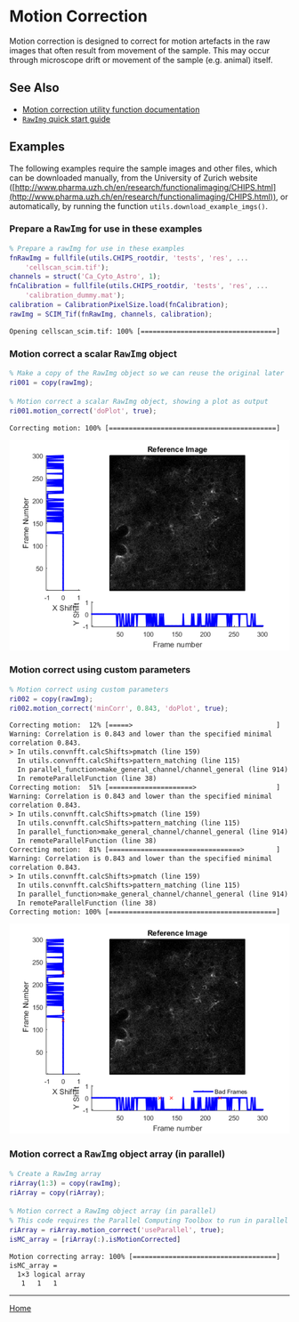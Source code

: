 Motion Correction
=======================================

Motion correction is designed to correct for motion artefacts in the raw images that often result from movement of the sample.  This may occur through microscope drift or movement of the sample (e.g. animal) itself.



See Also
----------------------------------------------------------

   + [Motion correction utility function documentation](matlab:doc('utils.motion_correct'))
   + [`RawImg` quick start guide](./id_ri.html)



Examples
----------------------------------------------------------

The following examples require the sample images and other files, which can be downloaded manually, from the University of Zurich website ([http://www.pharma.uzh.ch/en/research/functionalimaging/CHIPS.html](http://www.pharma.uzh.ch/en/research/functionalimaging/CHIPS.html)), or automatically, by running the function `utils.download_example_imgs()`.

<h3>Prepare a <tt>RawImg</tt> for use in these examples</h3>

```matlab
% Prepare a rawImg for use in these examples
fnRawImg = fullfile(utils.CHIPS_rootdir, 'tests', 'res', ...
    'cellscan_scim.tif');
channels = struct('Ca_Cyto_Astro', 1);
fnCalibration = fullfile(utils.CHIPS_rootdir, 'tests', 'res', ...
    'calibration_dummy.mat');
calibration = CalibrationPixelSize.load(fnCalibration);
rawImg = SCIM_Tif(fnRawImg, channels, calibration);
```

```text
Opening cellscan_scim.tif: 100% [==================================]

```
<h3>Motion correct a scalar <tt>RawImg</tt> object</h3>

```matlab
% Make a copy of the RawImg object so we can reuse the original later
ri001 = copy(rawImg);

% Motion correct a scalar RawImg object, showing a plot as output
ri001.motion_correct('doPlot', true);
```

```text
Correcting motion: 100% [==========================================]

```

![IMAGE](id_pp_motion_corr_01.png)
<h3>Motion correct using custom parameters</h3>

```matlab
% Motion correct using custom parameters
ri002 = copy(rawImg);
ri002.motion_correct('minCorr', 0.843, 'doPlot', true);
```

```text
Correcting motion:  12% [=====>                                    ]
Warning: Correlation is 0.843 and lower than the specified minimal correlation 0.843.
> In utils.convnfft.calcShifts>pmatch (line 159)
  In utils.convnfft.calcShifts>pattern_matching (line 115)
  In parallel_function>make_general_channel/channel_general (line 914)
  In remoteParallelFunction (line 38)
Correcting motion:  51% [=====================>                    ]
Warning: Correlation is 0.843 and lower than the specified minimal correlation 0.843.
> In utils.convnfft.calcShifts>pmatch (line 159)
  In utils.convnfft.calcShifts>pattern_matching (line 115)
  In parallel_function>make_general_channel/channel_general (line 914)
  In remoteParallelFunction (line 38)
Correcting motion:  81% [=================================>        ]
Warning: Correlation is 0.843 and lower than the specified minimal correlation 0.843.
> In utils.convnfft.calcShifts>pmatch (line 159)
  In utils.convnfft.calcShifts>pattern_matching (line 115)
  In parallel_function>make_general_channel/channel_general (line 914)
  In remoteParallelFunction (line 38)
Correcting motion: 100% [==========================================]

```

![IMAGE](id_pp_motion_corr_02.png)
<h3>Motion correct a <tt>RawImg</tt> object array (in parallel)</h3>

```matlab
% Create a RawImg array
riArray(1:3) = copy(rawImg);
riArray = copy(riArray);

% Motion correct a RawImg object array (in parallel)
% This code requires the Parallel Computing Toolbox to run in parallel
riArray = riArray.motion_correct('useParallel', true);
isMC_array = [riArray(:).isMotionCorrected]
```

```text
Motion correcting array: 100% [====================================]
isMC_array =
  1×3 logical array
   1   1   1

```

---
[Home](./index.html)
